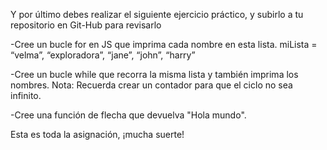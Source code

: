 Y por último debes realizar el siguiente ejercicio práctico, y subirlo a tu repositorio en Git-Hub para revisarlo

-Cree un bucle for en JS que imprima cada nombre en esta lista. miLista = “velma”, “exploradora”, “jane”, “john”, “harry”

-Cree un bucle while que recorra la misma lista y también imprima los nombres. Nota: Recuerda crear un contador para que el ciclo no sea infinito.

-Cree una función de flecha que devuelva "Hola mundo".

Esta es toda la asignación, ¡mucha suerte!